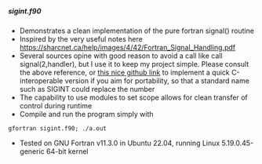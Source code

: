 <h5>sigint.f90</h5>

*  Demonstrates a clean implementation of the pure fortran signal() routine
*  Inspired by the very useful notes here <url>https://sharcnet.ca/help/images/4/42/Fortran_Signal_Handling.pdf</url>
*  Several sources opine with good reason to avoid a call like call signal(2,handler), but I use it to keep my project simple. Please consult the above reference, or [this nice github link](https://github.com/leifdenby/fortran-kill-signal-handler/) to implement a quick C-interoperable version if you aim for portability, so that a standard name such as SIGINT could replace the number
*  The capability to use modules to set scope allows for clean transfer of control during runtime
*  Compile and run the program simply with
```
gfortran sigint.f90; ./a.out 
```
* Tested on GNU Fortran v11.3.0 in Ubuntu 22.04, running Linux 5.19.0.45-generic 64-bit kernel

